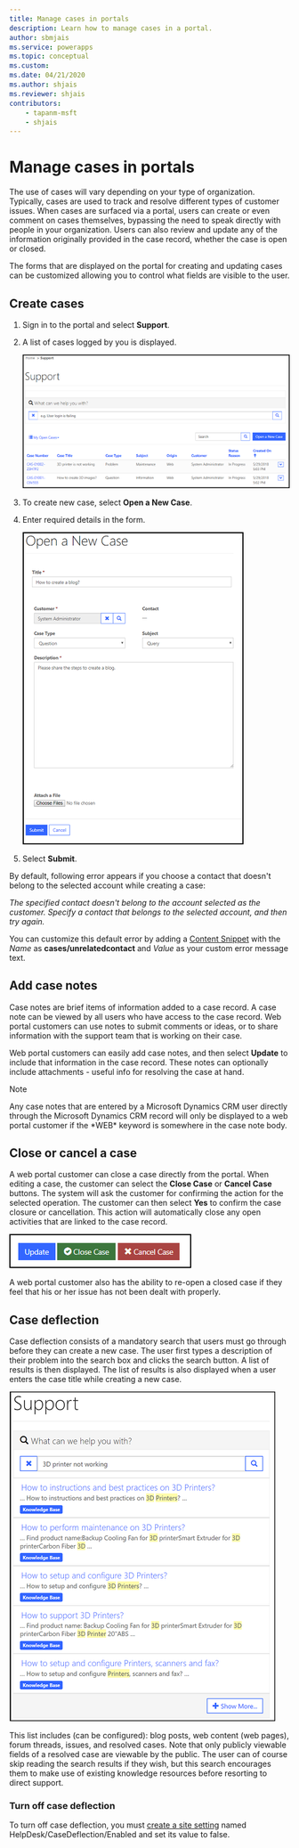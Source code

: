 ```yaml
---
title: Manage cases in portals
description: Learn how to manage cases in a portal.
author: sbmjais
ms.service: powerapps
ms.topic: conceptual
ms.custom: 
ms.date: 04/21/2020
ms.author: shjais
ms.reviewer: shjais
contributors:
    - tapanm-msft
    - shjais
---
```


# Manage cases in portals

The use of cases will vary depending on your type of organization. Typically, cases are used to track and resolve different types of customer issues. When cases are surfaced via a portal, users can create or even comment on cases themselves, bypassing the need to speak directly with people in your organization. Users can also review and update any of the information originally provided in the case record, whether the case is open or closed. 

The forms that are displayed on the portal for creating and updating cases can be customized allowing you to control what fields are visible to the user.

## Create cases

1. Sign in to the portal and select **Support**.

2. A list of cases logged by you is displayed.

    ![View existing cases.](media/view-cases.png "View existing cases") 

3. To create new case, select **Open a New Case**.

4. Enter required details in the form.

    ![Create a new case.](media/create-case.png "Create a new case") 

5. Select **Submit**.

By default, following error appears if you choose a contact that doesn't belong to the selected account while creating a case:
 
*The specified contact doesn't belong to the account selected as the customer. Specify a contact that belongs to the selected account, and then try again.*
 
You can customize this default error by adding a [Content Snippet](../configure/customize-content-snippets.md#edit-snippets) with the *Name* as **cases/unrelatedcontact** and *Value* as your custom error message text.

## Add case notes

Case notes are brief items of information added to a case record. A case note can be viewed by all users who have access to the case record. Web portal customers can use notes to submit comments or ideas, or to share information with the support team that is working on their case. 

Web portal customers can easily add case notes, and then select **Update** to include that information in the case record. These notes can optionally include attachments - useful info for resolving the case at hand.

> [!NOTE]
> Any case notes that are entered by a Microsoft Dynamics CRM user directly through the Microsoft Dynamics CRM record will only be displayed to a web portal customer if the \*WEB\* keyword is somewhere in the case note body.

## Close or cancel a case 

A web portal customer can close a case directly from the portal. When editing a case, the customer can select the **Close Case** or **Cancel Case** buttons. The system will ask the customer for confirming the action for the selected operation. The customer can then select **Yes** to confirm the case closure or cancellation. This action will automatically close any open activities that are linked to the case record.

![Close or cancel a case.](media/case-actions.png "Close or cancel a case") 

A web portal customer also has the ability to re-open a closed case if they feel that his or her issue has not been dealt with properly.

## Case deflection

Case deflection consists of a mandatory search that users must go through before they can create a new case. The user first types a description of their problem into the search box and clicks the search button. A list of results is then displayed. The list of results is also displayed when a user enters the case title while creating a new case.

![Case deflection.](media/case-deflection.png "Case deflection")

This list includes (can be configured): blog posts, web content (web pages), forum threads, issues, and resolved cases.  Note that only publicly viewable fields of a resolved case are viewable by the public. The user can of course skip reading the search results if they wish, but this search encourages them to make use of existing knowledge resources before resorting to direct support.

### Turn off case deflection

To turn off case deflection, you must [create a site setting](../configure/configure-site-settings.md) named HelpDesk/CaseDeflection/Enabled and set its value to false.